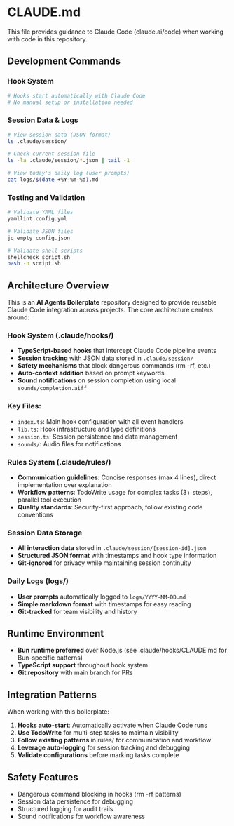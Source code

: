 # CLAUDE.md

This file provides guidance to Claude Code (claude.ai/code) when working with code in this repository.

## Development Commands

### Hook System
```bash
# Hooks start automatically with Claude Code
# No manual setup or installation needed
```

### Session Data & Logs
```bash
# View session data (JSON format)
ls .claude/session/

# Check current session file
ls -la .claude/session/*.json | tail -1

# View today's daily log (user prompts)
cat logs/$(date +%Y-%m-%d).md
```

### Testing and Validation
```bash
# Validate YAML files
yamllint config.yml

# Validate JSON files  
jq empty config.json

# Validate shell scripts
shellcheck script.sh
bash -n script.sh
```

## Architecture Overview

This is an **AI Agents Boilerplate** repository designed to provide reusable Claude Code integration across projects. The core architecture centers around:

### Hook System (.claude/hooks/)
- **TypeScript-based hooks** that intercept Claude Code pipeline events
- **Session tracking** with JSON data stored in `.claude/session/`
- **Safety mechanisms** that block dangerous commands (rm -rf, etc.)
- **Auto-context addition** based on prompt keywords
- **Sound notifications** on session completion using local `sounds/completion.aiff`

### Key Files:
- `index.ts`: Main hook configuration with all event handlers
- `lib.ts`: Hook infrastructure and type definitions  
- `session.ts`: Session persistence and data management
- `sounds/`: Audio files for notifications

### Rules System (.claude/rules/)
- **Communication guidelines**: Concise responses (max 4 lines), direct implementation over explanation
- **Workflow patterns**: TodoWrite usage for complex tasks (3+ steps), parallel tool execution
- **Quality standards**: Security-first approach, follow existing code conventions

### Session Data Storage
- **All interaction data** stored in `.claude/session/[session-id].json`
- **Structured JSON format** with timestamps and hook type information
- **Git-ignored** for privacy while maintaining session continuity

### Daily Logs (logs/)
- **User prompts** automatically logged to `logs/YYYY-MM-DD.md`
- **Simple markdown format** with timestamps for easy reading
- **Git-tracked** for team visibility and history

## Runtime Environment

- **Bun runtime preferred** over Node.js (see .claude/hooks/CLAUDE.md for Bun-specific patterns)
- **TypeScript support** throughout hook system
- **Git repository** with main branch for PRs

## Integration Patterns

When working with this boilerplate:

1. **Hooks auto-start**: Automatically activate when Claude Code runs
2. **Use TodoWrite** for multi-step tasks to maintain visibility  
3. **Follow existing patterns** in rules/ for communication and workflow
4. **Leverage auto-logging** for session tracking and debugging
5. **Validate configurations** before marking tasks complete

## Safety Features

- Dangerous command blocking in hooks (rm -rf patterns)
- Session data persistence for debugging
- Structured logging for audit trails
- Sound notifications for workflow awareness